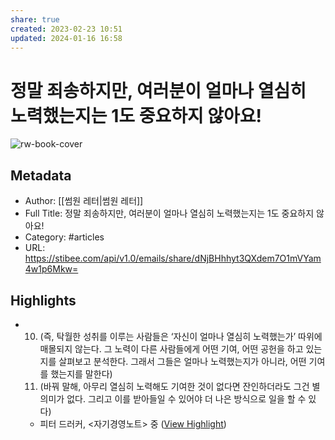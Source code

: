 ```yaml
---
share: true
created: 2023-02-23 10:51
updated: 2024-01-16 16:58
---
```


# 정말 죄송하지만, 여러분이 얼마나 열심히 노력했는지는 1도 중요하지 않아요!

![rw-book-cover](https://readwise-assets.s3.amazonaws.com/static/images/article4.6bc1851654a0.png)

## Metadata
- Author: [[썸원 레터|썸원 레터]]
- Full Title: 정말 죄송하지만, 여러분이 얼마나 열심히 노력했는지는 1도 중요하지 않아요!
- Category: #articles
- URL: https://stibee.com/api/v1.0/emails/share/dNjBHhhyt3QXdem7O1mVYam4w1p6Mkw=

## Highlights
- 10. (즉, 탁월한 성취를 이루는 사람들은 ‘자신이 얼마나 열심히 노력했는가’ 따위에 매몰되지 않는다. 그 노력이 다른 사람들에게 어떤 기여, 어떤 공헌을 하고 있는지를 살펴보고 분석한다. 그래서 그들은 얼마나 노력했는지가 아니라, 어떤 기여를 했는지를 말한다)
  11. (바꿔 말해, 아무리 열심히 노력해도 기여한 것이 없다면 잔인하더라도 그건 별 의미가 없다. 그리고 이를 받아들일 수 있어야 더 나은 방식으로 일을 할 수 있다)
  - 피터 드러커, <자기경영노트> 중 ([View Highlight](https://read.readwise.io/read/01gsxxe3d8fz1ayy1bqbrbvcyx))
